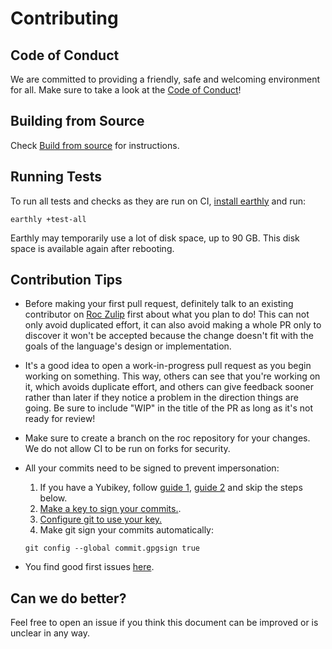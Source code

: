 # Contributing

## Code of Conduct

We are committed to providing a friendly, safe and welcoming environment for all. Make sure to take a look at the [Code of Conduct](CodeOfConduct.md)!

## Building from Source

Check [Build from source](BUILDING_FROM_SOURCE.md) for instructions.

## Running Tests

To run all tests and checks as they are run on CI, [install earthly](https://earthly.dev/get-earthly) and run:

```sh-session
earthly +test-all
```

Earthly may temporarily use a lot of disk space, up to 90 GB. This disk space is available again after rebooting.

## Contribution Tips

- Before making your first pull request, definitely talk to an existing contributor on [Roc Zulip](https://roc.zulipchat.com) first about what you plan to do! This can not only avoid duplicated effort, it can also avoid making a whole PR only to discover it won't be accepted because the change doesn't fit with the goals of the language's design or implementation.
- It's a good idea to open a work-in-progress pull request as you begin working on something. This way, others can see that you're working on it, which avoids duplicate effort, and others can give feedback sooner rather than later if they notice a problem in the direction things are going. Be sure to include "WIP" in the title of the PR as long as it's not ready for review!
- Make sure to create a branch on the roc repository for your changes. We do not allow CI to be run on forks for security.
- All your commits need to be signed to prevent impersonation:
  1. If you have a Yubikey, follow [guide 1](https://dev.to/paulmicheli/using-your-yubikey-to-get-started-with-gpg-3h4k), [guide 2](https://dev.to/paulmicheli/using-your-yubikey-for-signed-git-commits-4l73) and skip the steps below.
  2. [Make a key to sign your commits.](https://docs.github.com/en/authentication/managing-commit-signature-verification/generating-a-new-gpg-key).
  3. [Configure git to use your key.](https://docs.github.com/en/authentication/managing-commit-signature-verification/telling-git-about-your-signing-key)
  4. Make git sign your commits automatically:

   ```sh-session
   git config --global commit.gpgsign true
   ```

- You find good first issues [here](https://github.com/rtfeldman/roc/issues?q=is%3Aopen+is%3Aissue+label%3A%22good+first+issue%22).

## Can we do better?

Feel free to open an issue if you think this document can be improved or is unclear in any way.
